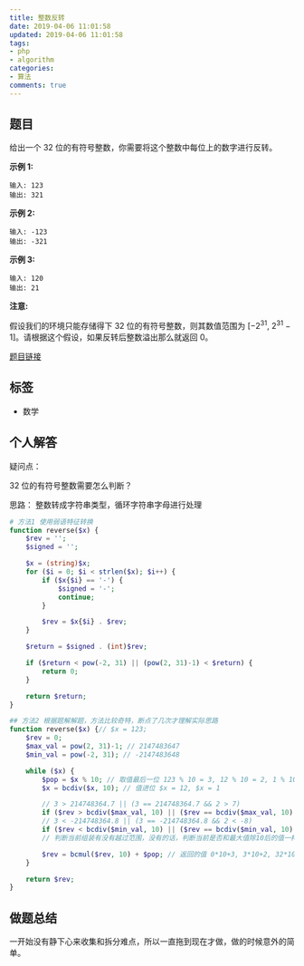 ```yaml
---
title: 整数反转
date: 2019-04-06 11:01:58
updated: 2019-04-06 11:01:58
tags:
- php
- algorithm
categories:
- 算法
comments: true
---
```


## 题目

给出一个 32 位的有符号整数，你需要将这个整数中每位上的数字进行反转。

**示例 1:**
```
输入: 123
输出: 321
```
**示例 2:**
```
输入: -123
输出: -321
```
**示例 3:**
```
输入: 120
输出: 21
```
**注意:**

假设我们的环境只能存储得下 32 位的有符号整数，则其数值范围为 [$−2^{31}$,  $2^{31}$ − 1]。请根据这个假设，如果反转后整数溢出那么就返回 0。

[题目链接](https://leetcode-cn.com/problems/reverse-integer/)

## 标签

* 数学

## 个人解答

疑问点：

32 位的有符号整数需要怎么判断？

思路：
整数转成字符串类型，循环字符串字母进行处理

```php
# 方法1 使用弱语特征转换
function reverse($x) {
    $rev = '';
    $signed = '';

    $x = (string)$x;
    for ($i = 0; $i < strlen($x); $i++) {
        if ($x{$i} == '-') {
            $signed = '-';
            continue;
        }

        $rev = $x{$i} . $rev;
    }

    $return = $signed . (int)$rev;

    if ($return < pow(-2, 31) || (pow(2, 31)-1) < $return) {
        return 0;
    }

    return $return;
}

## 方法2 根据题解解题，方法比较奇特，断点了几次才理解实际思路
function reverse($x) {// $x = 123;
    $rev = 0;
    $max_val = pow(2, 31)-1; // 2147483647
    $min_val = pow(-2, 31); // -2147483648

    while ($x) {
        $pop = $x % 10; // 取值最后一位 123 % 10 = 3, 12 % 10 = 2, 1 % 10 = 1;
        $x = bcdiv($x, 10); // 值进位 $x = 12, $x = 1

        // 3 > 214748364.7 || (3 == 214748364.7 && 2 > 7)
        if ($rev > bcdiv($max_val, 10) || ($rev == bcdiv($max_val, 10) && $pop > 7)) return 0;
        // 3 < -214748364.8 || (3 == -214748364.8 && 2 < -8)
        if ($rev < bcdiv($min_val, 10) || ($rev == bcdiv($min_val, 10) && $pop < -8)) return 0;
        // 判断当前组装有没有越过范围，没有的话，判断当前是否和最大值除10后的值一样，再根据尾值判断是否越过范围

        $rev = bcmul($rev, 10) + $pop; // 返回的值 0*10+3, 3*10+2, 32*10+1
    }

    return $rev;
}

```

## 做题总结

一开始没有静下心来收集和拆分难点，所以一直拖到现在才做，做的时候意外的简单。